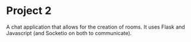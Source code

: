 # Project 2

A chat application that allows for the creation of rooms.
It uses Flask and Javascript (and Socketio on both to communicate).

